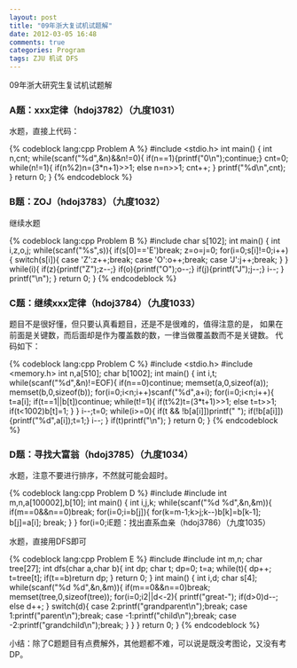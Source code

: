 ```yaml
---
layout: post
title: "09年浙大复试机试题解"
date: 2012-03-05 16:48
comments: true
categories: Program
tags: ZJU 机试 DFS
---
```

<p>
09年浙大研究生复试机试题解
</p>

<h3>A题：xxx定律（hdoj3782）（九度1031）</h3>
<p>水题，直接上代码：</p>

{% codeblock lang:cpp Problem A %}
#include <stdio.h>
int main()
{
    int n,cnt;
    while(scanf("%d",&n)&&n!=0){
        if(n==1){printf("0\n");continue;}
        cnt=0;
        while(n!=1){
            if(n%2)n=(3*n+1)>>1;
            else n=n>>1;
            cnt++;
        }
        printf("%d\n",cnt);
    }
    return 0;
}
{% endcodeblock %}

<!-- more -->
<h3>B题：ZOJ（hdoj3783）（九度1032）</h3>
<p>继续水题</p>
{% codeblock lang:cpp Problem B %}
#include <stdio.h>
char s[102];
int main()
{
    int i,z,o,j;
    while(scanf("%s",s)){
        if(s[0]=='E')break;
        z=o=j=0;
        for(i=0;s[i]!=0;i++){
            switch(s[i]){
                case 'Z':z++;break;
                case 'O':o++;break;
                case 'J':j++;break;
            }
        }
        while(i){
            if(z){printf("Z");z--;}
            if(o){printf("O");o--;}
            if(j){printf("J");j--;}
            i--;
        }
        printf("\n");
    }
    return 0;
}
{% endcodeblock %}

<h3>C题：继续xxx定律（hdoj3784）（九度1033）</h3>
<p>题目不是很好懂，但只要认真看题目，还是不是很难的，值得注意的是，
如果在前面是关键数，而后面却是作为覆盖数的数，一律当做覆盖数而不是关键数。
代码如下：</p>

{% codeblock lang:cpp Problem C %}
#include <stdio.h>
#include <memory.h>
int n,a[510];
char b[1002];
int main()
{
    int i,t;
    while(scanf("%d",&n)!=EOF){
        if(n==0)continue;
        memset(a,0,sizeof(a));
        memset(b,0,sizeof(b));
        for(i=0;i<n;i++)scanf("%d",a+i);
        for(i=0;i<n;i++){
            t=a[i];
            if(t==1||b[t])continue;
            while(t!=1){
                if(t%2)t=(3*t+1)>>1;
                else t=t>>1;
                if(t<1002)b[t]=1;
            }
        }
        i--;t=0;
        while(i>=0){
            if(t && !b[a[i]])printf(" ");
            if(!b[a[i]]){printf("%d",a[i]);t=1;}
            i--;
        }
        if(t)printf("\n");
    }
    return 0;
}
{% endcodeblock %}

<h3>D题：寻找大富翁（hdoj3785）（九度1034）</h3>
<p>水题，注意不要进行排序，不然就可能会超时。</p>
{% codeblock lang:cpp Problem D %}
#include <stdio.h>
#include <memory.h>
int m,n,a[100002],b[10];
int main()
{
    int i,j,k;
    while(scanf("%d %d",&n,&m)){
        if(m==0&&n==0)break;
        for(i=0;i<n;i++)scanf("%d",a+i);
        memset(b,0,sizeof(b));
        for(i=0;i<n;i++){
            for(j=0;j<m;j++)
                if(a[i]>=b[j]){
                    for(k=m-1;k>j;k--)b[k]=b[k-1];
                    b[j]=a[i];
                    break;
                }
        }
        for(i=0;i<m-1;i++)
            printf("%d ",b[i]);
        printf("%d\n",b[i]);
    }
    return 0;
}
{% endcodeblock %}

<h3>E题：找出直系血亲（hdoj3786）（九度1035）</h3>
<p>水题，直接用DFS即可</p>
{% codeblock lang:cpp Problem E %}
#include <stdio.h>
#include <memory.h>
int m,n;
char tree[27];
int dfs(char a,char b){
    int dp;
    char t;
    dp=0;
    t=a;
    while(t){
        dp++;
        t=tree[t];
        if(t==b)return dp;
    }
    return 0;
}
int main()
{
    int i,d;
    char s[4];
    while(scanf("%d %d",&n,&m)){
        if(m==0&&n==0)break;
        memset(tree,0,sizeof(tree));
        for(i=0;i<n;i++){
            scanf("%s",s);
            if(s[1]!='-')tree[s[1]-64]=s[0]-64;
            if(s[2]!='-')tree[s[2]-64]=s[0]-64;
        }
        for(i=0;i<m;i++){
            scanf("%s",s);
            d=dfs(s[0]-64,s[1]-64);
            if(!d)d=-dfs(s[1]-64,s[0]-64);
            if(!d){printf("-\n");continue;}
            while(d>2||d<-2){
                printf("great-");
                if(d>0)d--;
                else d++;
            }
            switch(d){
                case 2:printf("grandparent\n");break;
                case 1:printf("parent\n");break;
                case -1:printf("child\n");break;
                case -2:printf("grandchild\n");break;
            }
        }
    }
    return 0;
}
{% endcodeblock %}

<p>小结：除了C题题目有点费解外，其他题都不难，可以说是既没考图论，又没有考DP。</p>

